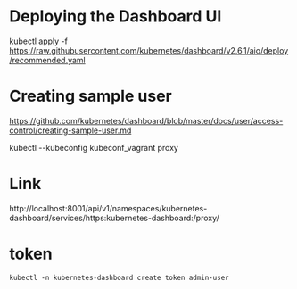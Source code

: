 # Deploying the Dashboard UI 

kubectl apply -f https://raw.githubusercontent.com/kubernetes/dashboard/v2.6.1/aio/deploy/recommended.yaml



# Creating sample user

https://github.com/kubernetes/dashboard/blob/master/docs/user/access-control/creating-sample-user.md

kubectl --kubeconfig kubeconf_vagrant proxy

# Link


http://localhost:8001/api/v1/namespaces/kubernetes-dashboard/services/https:kubernetes-dashboard:/proxy/

# token 

`kubectl -n kubernetes-dashboard create token admin-user`
